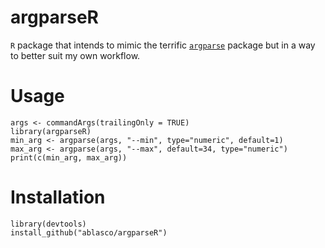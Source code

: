 # argparseR

`R` package that intends to mimic the terrific [`argparse`][argparse] package but in a way to better suit my own workflow.

# Usage 

```{r}
args <- commandArgs(trailingOnly = TRUE)
library(argparseR)
min_arg <- argparse(args, "--min", type="numeric", default=1)
max_arg <- argparse(args, "--max", default=34, type="numeric")
print(c(min_arg, max_arg)) 
```

# Installation

```
library(devtools)
install_github("ablasco/argparseR")
```

[argparse]: https://cran.r-project.org/web/packages/argparse/index.html
